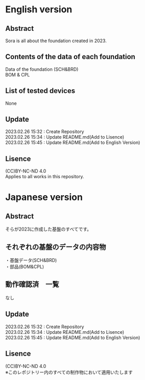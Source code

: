 # English version
## Abstract
Sora is all about the foundation created in 2023.  
## Contents of the data of each foundation
Data of the foundation (SCH&BRD)  
BOM & CPL  
## List of tested devices
None  
## Update
2023.02.26 15:32 : Create Repository  
2023.02.26 15:34 : Update README.md(Add to Lisence)  
2023.02.26 15:45 : Update README.md(Add to English Version)  
## Lisence
(CC)BY-NC-ND 4.0  
Applies to all works in this repository.  
# Japanese version
## Abstract
そらが2023に作成した基盤のすべてです。
## それぞれの基盤のデータの内容物
・基盤データ(SCH&BRD)  
・部品(BOM&CPL)  
## 動作確認済　一覧
なし
## Update
2023.02.26 15:32 : Create Repository  
2023.02.26 15:34 : Update README.md(Add to Lisence)  
2023.02.26 15:45 : Update README.md(Add to English Version)  
## Lisence
(CC)BY-NC-ND 4.0  
※このレポジトリー内のすべての制作物において適用いたします  
